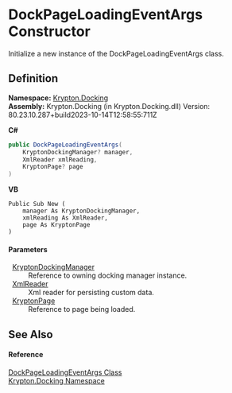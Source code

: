 # DockPageLoadingEventArgs Constructor


Initialize a new instance of the DockPageLoadingEventArgs class.



## Definition
**Namespace:** <a href="98399376-cf41-9454-4b4d-4fab2ca20bc7.md">Krypton.Docking</a>  
**Assembly:** Krypton.Docking (in Krypton.Docking.dll) Version: 80.23.10.287+build2023-10-14T12:58:55:711Z

**C#**
``` C#
public DockPageLoadingEventArgs(
	KryptonDockingManager? manager,
	XmlReader xmlReading,
	KryptonPage? page
)
```
**VB**
``` VB
Public Sub New ( 
	manager As KryptonDockingManager,
	xmlReading As XmlReader,
	page As KryptonPage
)
```



#### Parameters
<dl><dt>  <a href="6c9c237d-95cb-a4ce-72c6-cd7684d3287e.md">KryptonDockingManager</a></dt><dd>Reference to owning docking manager instance.</dd><dt>  <a href="https://learn.microsoft.com/dotnet/api/system.xml.xmlreader" target="_blank" rel="noopener noreferrer">XmlReader</a></dt><dd>Xml reader for persisting custom data.</dd><dt>  <a href="6152055e-8626-d35d-405b-6d965a03471a.md">KryptonPage</a></dt><dd>Reference to page being loaded.</dd></dl>

## See Also


#### Reference
<a href="ca627a8e-c460-6698-494a-6e363a31665e.md">DockPageLoadingEventArgs Class</a>  
<a href="98399376-cf41-9454-4b4d-4fab2ca20bc7.md">Krypton.Docking Namespace</a>  
